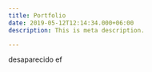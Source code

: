 ```yaml
---
title: Portfolio
date: 2019-05-12T12:14:34.000+06:00
description: This is meta description.

---
```

desaparecido ef
